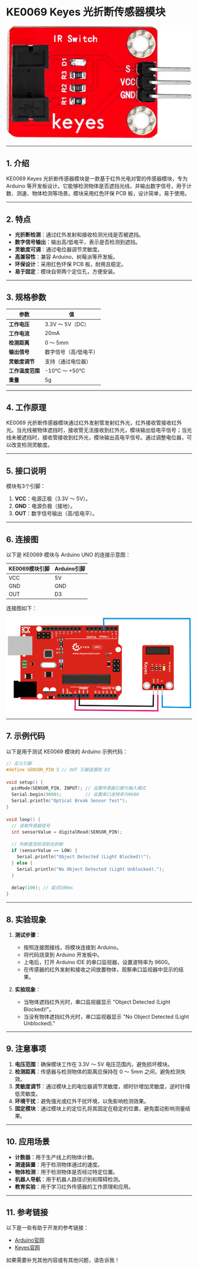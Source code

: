 # **KE0069 Keyes 光折断传感器模块**

![image-20250312165031560](media/image-20250312165031560.png)

---

## **1. 介绍**

KE0069 Keyes 光折断传感器模块是一款基于红外光电对管的传感器模块，专为 Arduino 等开发板设计。它能够检测物体是否遮挡光线，并输出数字信号，用于计数、测速、物体检测等场景。模块采用红色环保 PCB 板，设计简单，易于使用。

---

## **2. 特点**

- **光折断检测**：通过红外发射和接收检测光线是否被遮挡。
- **数字信号输出**：输出高/低电平，表示是否检测到遮挡。
- **灵敏度可调**：通过电位器调节灵敏度。
- **高兼容性**：兼容 Arduino、树莓派等开发板。
- **环保设计**：采用红色环保 PCB 板，耐用且稳定。
- **易于固定**：模块自带两个定位孔，方便安装。

---

## **3. 规格参数**

| 参数            | 值                     |
|-----------------|------------------------|
| **工作电压**    | 3.3V ～ 5V（DC）       |
| **工作电流**    | 20mA                   |
| **检测距离**    | 0 ～ 5mm               |
| **输出信号**    | 数字信号（高/低电平）  |
| **灵敏度调节**  | 支持（通过电位器）     |
| **工作温度范围**| -10℃ ～ +50℃          |
| **重量**        | 5g                     |

---

## **4. 工作原理**

KE0069 光折断传感器模块通过红外发射管发射红外光，红外接收管接收红外光。当光线被物体遮挡时，接收管无法接收到红外光，模块输出低电平信号；当光线未被遮挡时，接收管接收到红外光，模块输出高电平信号。通过调整电位器，可以改变检测灵敏度。

---

## **5. 接口说明**

模块有3个引脚：
1. **VCC**：电源正极（3.3V ～ 5V）。
2. **GND**：电源负极（接地）。
3. **OUT**：数字信号输出（高/低电平）。

---

## **6. 连接图**

以下是 KE0069 模块与 Arduino UNO 的连接示意图：

| KE0069模块引脚 | Arduino引脚 |
| -------------- | ----------- |
| VCC            | 5V          |
| GND            | GND         |
| OUT            | D3          |

连接图如下：

![image-20250312165044408](media/image-20250312165044408.png)

---

## **7. 示例代码**

以下是用于测试 KE0069 模块的 Arduino 示例代码：

```cpp
// 定义引脚
#define SENSOR_PIN 3 // OUT 引脚连接到 D3

void setup() {
  pinMode(SENSOR_PIN, INPUT); // 设置传感器引脚为输入模式
  Serial.begin(9600);         // 设置串口波特率为9600
  Serial.println("Optical Break Sensor Test");
}

void loop() {
  // 读取传感器信号
  int sensorValue = digitalRead(SENSOR_PIN);

  // 判断是否检测到光折断
  if (sensorValue == LOW) {
    Serial.println("Object Detected (Light Blocked)!");
  } else {
    Serial.println("No Object Detected (Light Unblocked).");
  }

  delay(100); // 延迟100ms
}
```

---

## **8. 实验现象**

1. **测试步骤**：
   - 按照连接图接线，将模块连接到 Arduino。
   - 将代码烧录到 Arduino 开发板中。
   - 上电后，打开 Arduino IDE 的串口监视器，设置波特率为 9600。
   - 在传感器的红外发射和接收之间放置物体，观察串口监视器中显示的结果。

2. **实验现象**：
   - 当物体遮挡红外光时，串口监视器显示 "Object Detected (Light Blocked)!"。
   - 当没有物体遮挡红外光时，串口监视器显示 "No Object Detected (Light Unblocked)."

---

## **9. 注意事项**

1. **电压范围**：确保模块工作在 3.3V ～ 5V 电压范围内，避免损坏模块。
2. **检测距离**：传感器与检测物体的距离应保持在 0 ～ 5mm 之间，避免检测失效。
3. **灵敏度调节**：通过模块上的电位器调节灵敏度，顺时针增加灵敏度，逆时针降低灵敏度。
4. **环境干扰**：避免强光或红外干扰环境，以免影响检测效果。
5. **固定模块**：通过模块上的定位孔将其固定在稳定的位置，避免震动影响测量结果。

---

## **10. 应用场景**

- **计数器**：用于生产线上的物体计数。
- **测速装置**：用于检测物体通过的速度。
- **物体检测**：用于检测物体是否经过特定位置。
- **机器人导航**：用于机器人路径识别和障碍检测。
- **教育实验**：用于学习红外传感器的工作原理和应用。

---

## **11. 参考链接**

以下是一些有助于开发的参考链接：
- [Arduino官网](https://www.arduino.cc/)
- [Keyes官网](http://www.keyes-robot.com/)

如果需要补充其他内容或有其他问题，请告诉我！
